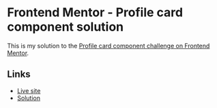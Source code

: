 # Frontend Mentor - Profile card component solution

This is my solution to the [Profile card component challenge on Frontend Mentor](https://www.frontendmentor.io/challenges/profile-card-component-cfArpWshJ).

## Links

- [Live site](https://micheldrv.github.io/fm-profile-card/)
- [Solution](https://www.frontendmentor.io/solutions/profile-card-component-0qwbRh71cE)
